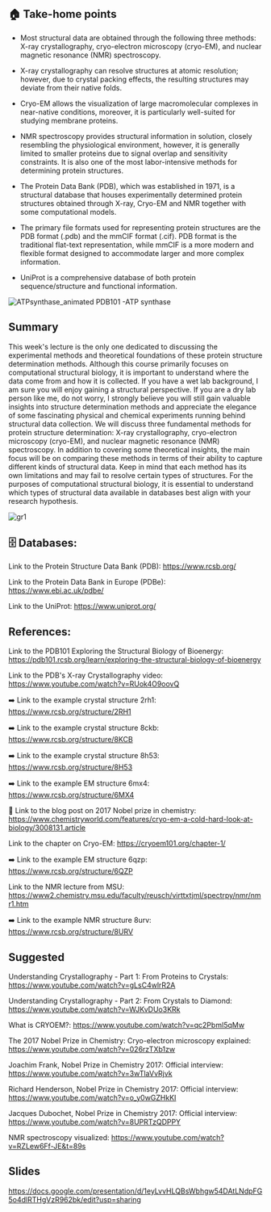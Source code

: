 ## 🏠 Take-home points

- Most structural data are obtained through the following three methods: X-ray crystallography, cryo-electron microscopy (cryo-EM), and nuclear magnetic resonance (NMR) spectroscopy.

- X-ray crystallography can resolve structures at atomic resolution; however, due to crystal packing effects, the resulting structures may deviate from their native folds. 

- Cryo-EM allows the visualization of large macromolecular complexes in near-native conditions, moreover, it is particularly well-suited for studying membrane proteins.

- NMR spectroscopy provides structural information in solution, closely resembling the physiological environment, however, it is generally limited to smaller proteins due to signal overlap and sensitivity constraints. It is also one of the most labor-intensive methods for determining protein structures.

- The Protein Data Bank (PDB), which was established in 1971, is a structural database that houses experimentally determined protein structures obtained through X-ray, Cryo-EM and NMR together with some computational models.

- The primary file formats used for representing protein structures are the PDB format (.pdb) and the mmCIF format (.cif). PDB format is the traditional flat-text representation, while mmCIF is a more modern and flexible format designed to accommodate larger and more complex information.

- UniProt is a comprehensive database of both protein sequence/structure and functional information.

![ATPsynthase_animated](https://github.com/user-attachments/assets/4561684b-dd12-4573-ad7c-5e788fd0ef8c) PDB101 -ATP synthase




## Summary

This week's lecture is the only one dedicated to discussing the experimental methods and theoretical foundations of these protein structure determination methods. Although this course primarily focuses on computational structural biology, it is important to understand where the data come from and how it is collected. If you have a wet lab background, I am sure you will enjoy gaining a structural perspective. If you are a dry lab person like me, do not worry, I strongly believe you will still gain valuable insights into structure determination methods and appreciate the elegance of some fascinating physical and chemical experiments running behind structural data collection. We will discuss three fundamental methods for protein structure determination: X-ray crystallography, cryo-electron microscopy (cryo-EM), and nuclear magnetic resonance (NMR) spectroscopy. In addition to covering some theoretical insights, the main focus will be on comparing these methods in terms of their ability to capture different kinds of structural data. Keep in mind that each method has its own limitations and may fail to resolve certain types of structures. For the purposes of computational structural biology, it is essential to understand which types of structural data available in databases best align with your research hypothesis.

![gr1](https://github.com/user-attachments/assets/85d61a08-4d15-4bbd-b808-5cab4dcb9349)


## 🗄️ Databases: 
 
Link to the Protein Structure Data Bank (PDB): https://www.rcsb.org/

Link to the Protein Data Bank in Europe (PDBe): https://www.ebi.ac.uk/pdbe/

Link to the UniProt: https://www.uniprot.org/

## References: 

Link to the PDB101 Exploring the Structural Biology of Bioenergy: https://pdb101.rcsb.org/learn/exploring-the-structural-biology-of-bioenergy

Link to the PDB's X-ray Crystallography video: https://www.youtube.com/watch?v=RUok4O9oovQ

➡️ Link to the example crystal structure 2rh1: https://www.rcsb.org/structure/2RH1

➡️ Link to the example crystal structure 8ckb: https://www.rcsb.org/structure/8KCB

➡️ Link to the example crystal structure 8h53: https://www.rcsb.org/structure/8H53

➡️ Link to the example EM structure 6mx4: https://www.rcsb.org/structure/6MX4

🧊 Link to the blog post on 2017 Nobel prize in chemistry: https://www.chemistryworld.com/features/cryo-em-a-cold-hard-look-at-biology/3008131.article

Link to the chapter on Cryo-EM: https://cryoem101.org/chapter-1/

➡️ Link to the example EM structure 6qzp: https://www.rcsb.org/structure/6QZP

Link to the NMR lecture from MSU: https://www2.chemistry.msu.edu/faculty/reusch/virttxtjml/spectrpy/nmr/nmr1.htm

➡️ Link to the example NMR structure 8urv: https://www.rcsb.org/structure/8URV

## Suggested
Understanding Crystallography - Part 1: From Proteins to Crystals: https://www.youtube.com/watch?v=gLsC4wlrR2A

Understanding Crystallography - Part 2: From Crystals to Diamond: https://www.youtube.com/watch?v=WJKvDUo3KRk

What is CRYOEM?: https://www.youtube.com/watch?v=qc2PbmI5qMw

The 2017 Nobel Prize in Chemistry: Cryo-electron microscopy explained: https://www.youtube.com/watch?v=026rzTXb1zw

Joachim Frank, Nobel Prize in Chemistry 2017: Official interview: https://www.youtube.com/watch?v=3wTlaVvRjvk

Richard Henderson, Nobel Prize in Chemistry 2017: Official interview: https://www.youtube.com/watch?v=o_y0wGZHkKI

Jacques Dubochet, Nobel Prize in Chemistry 2017: Official interview: https://www.youtube.com/watch?v=8UPRTzQDPPY

NMR spectroscopy visualized: https://www.youtube.com/watch?v=RZLew6Ff-JE&t=89s

## Slides

https://docs.google.com/presentation/d/1eyLvvHLQBsWbhgw54DAtLNdpFG5o4dlRTHgVzR962bk/edit?usp=sharing

